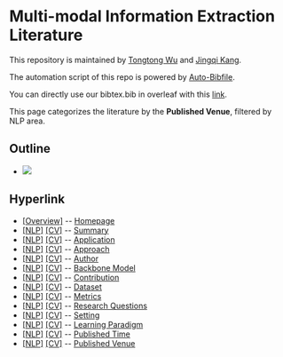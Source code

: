 # Multi-modal Information Extraction Literature 
This repository is maintained by [Tongtong Wu](http://wutong8023.site/) and [Jingqi Kang](https://#####). 

The automation script of this repo is powered by [Auto-Bibfile](https://github.com/wutong8023/Auto-Bibfile.git).

You can directly use our bibtex.bib in overleaf with this [link](https://www.overleaf.com/read/rgscdxhxbwhp).

This page categorizes the literature by the **Published Venue**, filtered by NLP area.

## Outline 
- [![](https://img.shields.io/badge/Hyperlink-blue)](https://github.com/JingqiKang/Multi-modal-Information-Extraction/blob/main//MMIE4nlp/./README.md#hyperlink)
## Hyperlink 
- [[Overview]](https://github.com/JingqiKang/Multi-modal-Information-Extraction/blob/main//README.md) -- [Homepage](https://github.com/JingqiKang/Multi-modal-Information-Extraction/blob/main//README.md)
- [[NLP]](https://github.com/JingqiKang/Multi-modal-Information-Extraction/blob/main//MMIE4nlp/./)  [[CV]](https://github.com/JingqiKang/Multi-modal-Information-Extraction/blob/main//MMIE4cv/./) -- [Summary](https://github.com/JingqiKang/Multi-modal-Information-Extraction/blob/main//MMIE4all/./)
- [[NLP]](https://github.com/JingqiKang/Multi-modal-Information-Extraction/blob/main//MMIE4nlp/application)  [[CV]](https://github.com/JingqiKang/Multi-modal-Information-Extraction/blob/main//MMIE4cv/application) -- [Application](https://github.com/JingqiKang/Multi-modal-Information-Extraction/blob/main//MMIE4all/application)
- [[NLP]](https://github.com/JingqiKang/Multi-modal-Information-Extraction/blob/main//MMIE4nlp/approach)  [[CV]](https://github.com/JingqiKang/Multi-modal-Information-Extraction/blob/main//MMIE4cv/approach) -- [Approach](https://github.com/JingqiKang/Multi-modal-Information-Extraction/blob/main//MMIE4all/approach)
- [[NLP]](https://github.com/JingqiKang/Multi-modal-Information-Extraction/blob/main//MMIE4nlp/author)  [[CV]](https://github.com/JingqiKang/Multi-modal-Information-Extraction/blob/main//MMIE4cv/author) -- [Author](https://github.com/JingqiKang/Multi-modal-Information-Extraction/blob/main//MMIE4all/author)
- [[NLP]](https://github.com/JingqiKang/Multi-modal-Information-Extraction/blob/main//MMIE4nlp/backbone_model)  [[CV]](https://github.com/JingqiKang/Multi-modal-Information-Extraction/blob/main//MMIE4cv/backbone_model) -- [Backbone Model](https://github.com/JingqiKang/Multi-modal-Information-Extraction/blob/main//MMIE4all/backbone_model)
- [[NLP]](https://github.com/JingqiKang/Multi-modal-Information-Extraction/blob/main//MMIE4nlp/contribution)  [[CV]](https://github.com/JingqiKang/Multi-modal-Information-Extraction/blob/main//MMIE4cv/contribution) -- [Contribution](https://github.com/JingqiKang/Multi-modal-Information-Extraction/blob/main//MMIE4all/contribution)
- [[NLP]](https://github.com/JingqiKang/Multi-modal-Information-Extraction/blob/main//MMIE4nlp/dataset)  [[CV]](https://github.com/JingqiKang/Multi-modal-Information-Extraction/blob/main//MMIE4cv/dataset) -- [Dataset](https://github.com/JingqiKang/Multi-modal-Information-Extraction/blob/main//MMIE4all/dataset)
- [[NLP]](https://github.com/JingqiKang/Multi-modal-Information-Extraction/blob/main//MMIE4nlp/metrics)  [[CV]](https://github.com/JingqiKang/Multi-modal-Information-Extraction/blob/main//MMIE4cv/metrics) -- [Metrics](https://github.com/JingqiKang/Multi-modal-Information-Extraction/blob/main//MMIE4all/metrics)
- [[NLP]](https://github.com/JingqiKang/Multi-modal-Information-Extraction/blob/main//MMIE4nlp/research_question)  [[CV]](https://github.com/JingqiKang/Multi-modal-Information-Extraction/blob/main//MMIE4cv/research_question) -- [Research Questions](https://github.com/JingqiKang/Multi-modal-Information-Extraction/blob/main//MMIE4all/research_question)
- [[NLP]](https://github.com/JingqiKang/Multi-modal-Information-Extraction/blob/main//MMIE4nlp/setting)  [[CV]](https://github.com/JingqiKang/Multi-modal-Information-Extraction/blob/main//MMIE4cv/setting) -- [Setting](https://github.com/JingqiKang/Multi-modal-Information-Extraction/blob/main//MMIE4all/setting)
- [[NLP]](https://github.com/JingqiKang/Multi-modal-Information-Extraction/blob/main//MMIE4nlp/supervision)  [[CV]](https://github.com/JingqiKang/Multi-modal-Information-Extraction/blob/main//MMIE4cv/supervision) -- [ Learning Paradigm](https://github.com/JingqiKang/Multi-modal-Information-Extraction/blob/main//MMIE4all/supervision)
- [[NLP]](https://github.com/JingqiKang/Multi-modal-Information-Extraction/blob/main//MMIE4nlp/time)  [[CV]](https://github.com/JingqiKang/Multi-modal-Information-Extraction/blob/main//MMIE4cv/time) -- [Published Time](https://github.com/JingqiKang/Multi-modal-Information-Extraction/blob/main//MMIE4all/time)
- [[NLP]](https://github.com/JingqiKang/Multi-modal-Information-Extraction/blob/main//MMIE4nlp/venue)  [[CV]](https://github.com/JingqiKang/Multi-modal-Information-Extraction/blob/main//MMIE4cv/venue) -- [Published Venue](https://github.com/JingqiKang/Multi-modal-Information-Extraction/blob/main//MMIE4all/venue)
